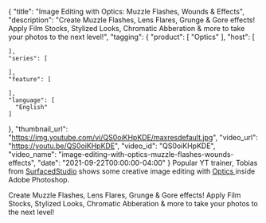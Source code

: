 {
  "title": "Image Editing with Optics: Muzzle Flashes, Wounds & Effects",
  "description": "Create Muzzle Flashes, Lens Flares, Grunge & Gore effects! Apply Film Stocks, Stylized Looks, Chromatic Abberation & more to take your photos to the next level!",
  "tagging": {
    "product": [
      "Optics"
    ],
    "host": [

    ],
    "series": [

    ],
    "feature": [

    ],
    "language": [
      "English"
    ]
  },
  "thumbnail_url": "https://img.youtube.com/vi/QS0oiKHpKDE/maxresdefault.jpg",
  "video_url": "https://youtu.be/QS0oiKHpKDE",
  "video_id": "QS0oiKHpKDE",
  "video_name": "image-editing-with-optics-muzzle-flashes-wounds-effects",
  "date": "2021-09-22T00:00:00-04:00"
}
Popular YT trainer, Tobias from [SurfacedStudio](https://www.youtube.com/user/surfacedstudio "Surfaced Studio") shows some creative image editing with [Optics ](https://borisfx.com/videos/?tags=product:Optics&search= "Optics")inside Adobe Photoshop. 

Create Muzzle Flashes, Lens Flares, Grunge & Gore effects! Apply Film Stocks, Stylized Looks, Chromatic Abberation & more to take your photos to the next level!
